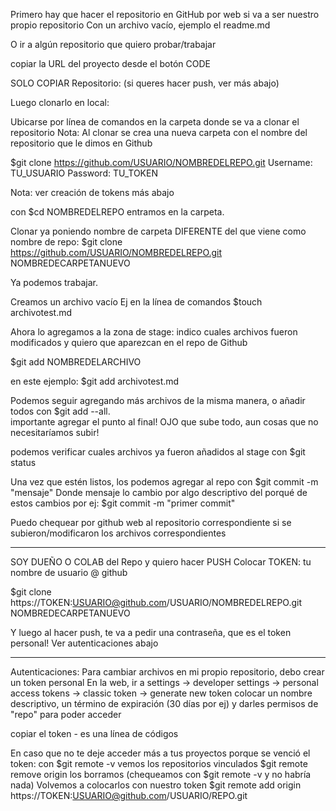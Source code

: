 Primero hay que hacer el repositorio en GitHub por web si va a ser nuestro propio repositorio
Con un archivo vacío, ejemplo el readme.md

O ir a algún repositorio que quiero probar/trabajar

copiar la URL del proyecto desde el botón CODE

SOLO COPIAR Repositorio: (si queres hacer push, ver más abajo)

Luego clonarlo en local:

Ubicarse por línea de comandos en la carpeta donde se va a clonar el repositorio
Nota: Al clonar se crea una nueva carpeta con el nombre del repositorio que le dimos en Github

$git clone https://github.com/USUARIO/NOMBREDELREPO.git
Username: TU_USUARIO
Password: TU_TOKEN

Nota: ver creación de tokens más abajo

con $cd NOMBREDELREPO entramos en la carpeta.

Clonar ya poniendo nombre de carpeta DIFERENTE del que viene como nombre de repo:
$git clone https://github.com/USUARIO/NOMBREDELREPO.git NOMBREDECARPETANUEVO


Ya podemos trabajar.

Creamos un archivo vacío
Ej en la línea de comandos 
$touch archivotest.md

Ahora lo agregamos a la zona de stage: indico cuales archivos fueron modificados y quiero que aparezcan en el repo de Github

$git add NOMBREDELARCHIVO

en este ejemplo: 
$git add archivotest.md

Podemos seguir agregando más archivos de la misma manera, o añadir todos con 
$git add --all.      
importante agregar el punto al final! OJO que sube todo, aun cosas que no necesitaríamos subir!

podemos verificar cuales archivos ya fueron añadidos al stage con
$git status

Una vez que estén listos, los podemos agregar al repo con 
$git commit -m "mensaje"
Donde mensaje lo cambio por algo descriptivo del porqué de estos cambios
por ej:
$git commit -m "primer commit"

Puedo chequear por github web al repositorio correspondiente si se subieron/modificaron los archivos correspondientes

-------------------
SOY DUEÑO O COLAB del Repo y quiero hacer PUSH
Colocar TOKEN: tu nombre de usuario @ github

$git clone https://TOKEN:USUARIO@github.com/USUARIO/NOMBREDELREPO.git NOMBREDECARPETANUEVO

Y luego al hacer push, te va a pedir una contraseña, que es el token personal! Ver autenticaciones abajo

--------------------
Autenticaciones:
Para cambiar archivos en mi propio repositorio, debo crear un token personal
En la web, ir a settings -> developer settings -> personal access tokens -> classic token -> generate new token
colocar un nombre descriptivo, un término de expiración (30 días por ej) y darles permisos de "repo" para poder acceder

copiar el token - es una línea de códigos

En caso que no te deje acceder más a tus proyectos porque se venció el token:
con 
$git remote -v 
vemos los repositorios vinculados
$git remote remove origin 
los borramos (chequeamos con $git remote -v y no habría nada)
Volvemos a colocarlos con nuestro token
$git remote add origin https://TOKEN:USUARIO@github.com/USUARIO/REPO.git


